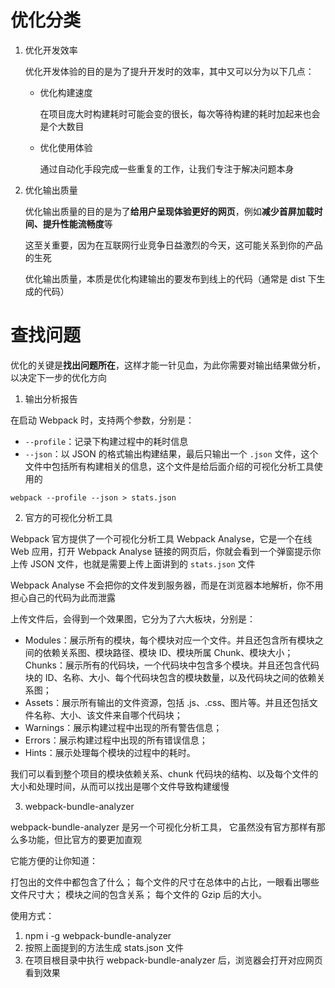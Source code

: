 # 优化分类

1. 优化开发效率

   优化开发体验的目的是为了提升开发时的效率，其中又可以分为以下几点：

   - 优化构建速度

     在项目庞大时构建耗时可能会变的很长，每次等待构建的耗时加起来也会是个大数目

   - 优化使用体验

     通过自动化手段完成一些重复的工作，让我们专注于解决问题本身

2. 优化输出质量

   优化输出质量的目的是为了**给用户呈现体验更好的网页**，例如**减少首屏加载时间、提升性能流畅度**等

   这至关重要，因为在互联网行业竞争日益激烈的今天，这可能关系到你的产品的生死

   优化输出质量，本质是优化构建输出的要发布到线上的代码（通常是 dist 下生成的代码）

# 查找问题

优化的关键是**找出问题所在**，这样才能一针见血，为此你需要对输出结果做分析，以决定下一步的优化方向

1. 输出分析报告

在启动 Webpack 时，支持两个参数，分别是：

- `--profile`：记录下构建过程中的耗时信息
- `--json`：以 JSON 的格式输出构建结果，最后只输出一个 `.json` 文件，这个文件中包括所有构建相关的信息，这个文件是给后面介绍的可视化分析工具使用的

```node
webpack --profile --json > stats.json
```

2. 官方的可视化分析工具

Webpack 官方提供了一个可视化分析工具 Webpack Analyse，它是一个在线 Web 应用，打开 Webpack Analyse 链接的网页后，你就会看到一个弹窗提示你上传 JSON 文件，也就是需要上传上面讲到的 `stats.json` 文件

Webpack Analyse 不会把你的文件发到服务器，而是在浏览器本地解析，你不用担心自己的代码为此而泄露

上传文件后，会得到一个效果图，它分为了六大板块，分别是：

- Modules：展示所有的模块，每个模块对应一个文件。并且还包含所有模块之间的依赖关系图、模块路径、模块 ID、模块所属 Chunk、模块大小；
  Chunks：展示所有的代码块，一个代码块中包含多个模块。并且还包含代码块的 ID、名称、大小、每个代码块包含的模块数量，以及代码块之间的依赖关系图；
- Assets：展示所有输出的文件资源，包括 .js、.css、图片等。并且还包括文件名称、大小、该文件来自哪个代码块；
- Warnings：展示构建过程中出现的所有警告信息；
- Errors：展示构建过程中出现的所有错误信息；
- Hints：展示处理每个模块的过程中的耗时。

我们可以看到整个项目的模块依赖关系、chunk 代码块的结构、以及每个文件的大小和处理时间，从而可以找出是哪个文件导致构建缓慢

3. webpack-bundle-analyzer

webpack-bundle-analyzer 是另一个可视化分析工具， 它虽然没有官方那样有那么多功能，但比官方的要更加直观

它能方便的让你知道：

打包出的文件中都包含了什么；
每个文件的尺寸在总体中的占比，一眼看出哪些文件尺寸大；
模块之间的包含关系；
每个文件的 Gzip 后的大小。

使用方式：

1. npm i -g webpack-bundle-analyzer
2. 按照上面提到的方法生成 stats.json 文件
3. 在项目根目录中执行 webpack-bundle-analyzer 后，浏览器会打开对应网页看到效果

